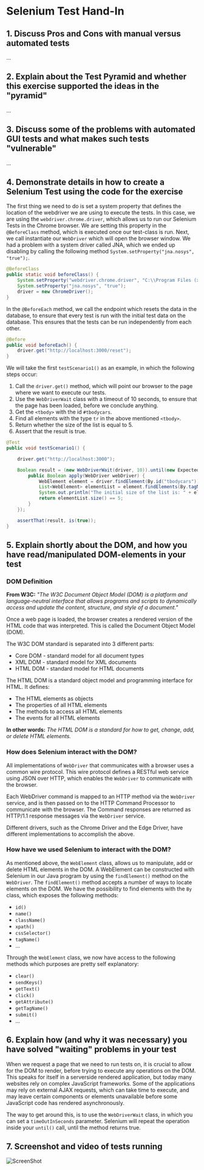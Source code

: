 # Selenium Test Hand-In

## 1. Discuss Pros and Cons with manual versus automated tests
...

## 2. Explain about the Test Pyramid and whether this exercise supported the ideas in the "pyramid"
...

## 3. Discuss some of the problems with automated GUI tests and what makes such tests "vulnerable" 
...

## 4. Demonstrate details in how to create a Selenium Test using the code for the exercise

The first thing we need to do is set a system property that defines the location of the webdriver we are using to execute the tests. In this case, we are using the `webdriver.chrome.driver`, which allows us to run our Selenium Tests in the Chrome browser. We are setting this property in the `@BeforeClass` method, which is executed once our test-class is run. Next, we call instantiate our `WebDriver` which will open the browser window. We had a problem with a system driver called JNA, which we ended up disabling by calling the following method `System.setProperty("jna.nosys", "true");`.

```java
@BeforeClass
public static void beforeClass() {
    System.setProperty("webdriver.chrome.driver", "C:\\Program Files (x86)\\Selenium\\chromedriver.exe");
    System.setProperty("jna.nosys", "true");
    driver = new ChromeDriver();
}
```

In the `@BeforeEach` method, we call the endpoint which resets the data in the database, to ensure that every test is run with the initial test data on the database. This ensures that the tests can be run independently from each other.

```java
@Before
public void beforeEach() {
    driver.get("http://localhost:3000/reset");
}
```

We will take the first `testScenario1()` as an example, in which the following steps occur:
1. Call the `driver.get()` method, which will point our browser to the page where we want to execute our tests.
2. Use the `WebDriverWait` class with a timeout of 10 seconds, to ensure that the page has been loaded, before we conclude anything.
3. Get the `<tbody>` with the id `#tbodycars`.
4. Find all elements with the type `tr` in the above mentioned `<tbody>`.
5. Return whether the size of the list is equal to 5.
6. Assert that the result is true.

```java
@Test
public void testScenario1() {

    driver.get("http://localhost:3000");

    Boolean result = (new WebDriverWait(driver, 10)).until(new ExpectedCondition<Boolean>() {
        public Boolean apply(WebDriver webDriver) {
            WebElement element = driver.findElement(By.id("tbodycars"));
            List<WebElement> elementList = element.findElements(By.tagName("tr"));
            System.out.println("The initial size of the list is: " + elementList.size());
            return elementList.size() == 5;
        }
    });

    assertThat(result, is(true));
}
```

## 5. Explain shortly about the DOM, and how you have read/manipulated DOM-elements in your test

### DOM Definition
**From W3C:** _"The W3C Document Object Model (DOM) is a platform and language-neutral interface that allows programs and scripts to dynamically access and update the content, structure, and style of a document."_

Once a web page is loaded, the browser creates a rendered version of the HTML code that was interpreted. This is called the Document Object Model (DOM).

The W3C DOM standard is separated into 3 different parts:
- Core DOM - standard model for all document types
- XML DOM - standard model for XML documents
- HTML DOM - standard model for HTML documents

The HTML DOM is a standard object model and programming interface for HTML. It defines:

- The HTML elements as objects
- The properties of all HTML elements
- The methods to access all HTML elements
- The events for all HTML elements

**In other words:** _The HTML DOM is a standard for how to get, change, add, or delete HTML elements._

### How does Selenium interact with the DOM?
All implementations of `WebDriver` that communicates with a browser uses a common wire protocol. This wire protocol defines a RESTful web service using JSON over HTTP, which enables the `WebDriver` to communicate with the browser.

Each WebDriver command is mapped to an HTTP method via the `WebDriver` service, and is then passed on to the HTTP Command Processor to communicate with the browser. The Command responses are returned as HTTP/1.1 response messages via the `WebDriver` service.

Different drivers, such as the Chrome Driver and the Edge Driver, have different implementations to accomplish the above.

### How have we used Selenium to interact with the DOM?
As mentioned above, the `WebElement` class, allows us to manipulate, add or delete HTML elements in the DOM. A WebElement can be constructed with Selenium in our Java program by using the `findElement()` method on the `WebDriver`. The `findElement()` method accepts a number of ways to locate elements on the DOM. We have the possibility to find elements with the `By` class, which exposes the following methods:

- `id()`
- `name()`
- `className()`
- `xpath()`
- `cssSelector()`
- `tagName()`
- ...

Through the `WebElement` class, we now have access to the following methods which purposes are pretty self explanatory:
- `clear()`
- `sendKeys()`
- `getText()`
- `click()`
- `getAttribute()`
- `getTagName()`
- `submit()`
- ...

## 6. Explain how (and why it was necessary) you have solved "waiting" problems in your test
When we request a page that we need to run tests on, it is crucial to allow for the DOM to render, before trying to execute any operations on the DOM. This speaks for itself in a serverside rendered application, but today many websites rely on complex JavaScript frameworks. Some of the applications may rely on external AJAX requests, which can take time to execute, and may leave certain components or elements unavailable before some JavaScript code has rendered asynchronously. 

The way to get around this, is to use the `WebDriverWait` class, in which you can set a `timeOutInSeconds` parameter. Selenium will repeat the operation inside your `until()` call, until the method returns true. 

## 7. Screenshot and video of tests running
![ScreenShot](https://i.imgsafe.org/a3813c0dc7.png)

